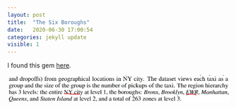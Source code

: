 ```yaml
---
layout: post
title:  "The Six Boroughs"
date:   2020-06-30 17:00:54
categories: jekyll update
visible: 1
---
```


I found this gem [here](https://arxiv.org/abs/2006.15673).

![Ah yes, the six boroughs of New York City.](/six_boroughs.jpg)
